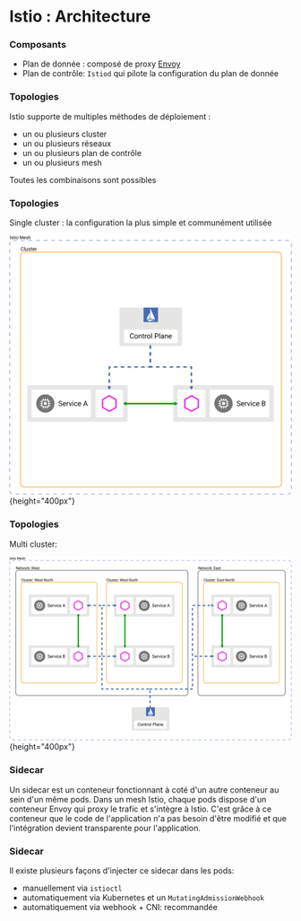 # Istio : Architecture

### Composants

- Plan de donnée : composé de proxy [Envoy](https://www.envoyproxy.io/)
- Plan de contrôle: `Istiod` qui pilote la configuration du plan de donnée

### Topologies

Istio supporte de multiples méthodes de déploiement :

- un ou plusieurs cluster
- un ou plusieurs réseaux
- un ou plusieurs plan de contrôle
- un ou plusieurs mesh

Toutes les combinaisons sont possibles

### Topologies

Single cluster : la configuration la plus simple et communément utilisée

![](images/istio/single-cluster.svg){height="400px"}

### Topologies

Multi cluster:

![](images/istio/multi-cluster.svg){height="400px"}

### Sidecar

Un sidecar est un conteneur fonctionnant à coté d'un autre conteneur au sein
d'un même pods. Dans un mesh Istio, chaque pods dispose d'un conteneur Envoy
qui proxy le trafic et s'intègre à Istio. C'est grâce à ce conteneur que le
code de l'application n'a pas besoin d'être modifié et que l'intégration
devient transparente pour l'application.

### Sidecar

Il existe plusieurs façons d'injecter ce sidecar dans les pods:

- manuellement via `istioctl`
- automatiquement via Kubernetes et un `MutatingAdmissionWebhook`
- automatiquement via webhook + CNI: recommandée


